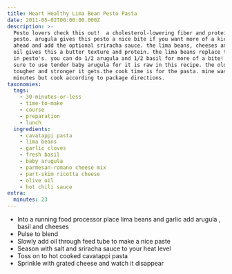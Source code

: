 ```yaml
---
title: Heart Healthy Lima Bean Pesto Pasta
date: 2011-05-02T00:00:00.000Z
description: >-
  Pesto lovers check this out!  a cholesterol-lowering fiber and protein filled
  pesto. arugula gives this pesto a nice bite if you want more of a kick go
  ahead and add the optional sriracha sauce. the lima beans, cheeses and olive
  oil gives this a butter texture and protein. the lima beans replace the nuts
  in pesto's. you can do 1/2 arugula and 1/2 basil for more of a bite! but be
  sure to use tender baby arugula for it is raw in this recipe. the older the
  tougher and stronger it gets.the cook time is for the pasta. mine was 8
  minutes but cook according to package directions.
taxonomies:
  tags:
    - 30-minutes-or-less
    - time-to-make
    - course
    - preparation
    - lunch
  ingredients:
    - cavatappi pasta
    - lima beans
    - garlic cloves
    - fresh basil
    - baby arugula
    - parmesan-romano cheese mix
    - part-skim ricotta cheese
    - olive oil
    - hot chili sauce
extra:
  minutes: 23
---
```

 - Into a running food processor place lima beans and garlic add arugula , basil and cheeses
 - Pulse to blend
 - Slowly add oil through feed tube to make a nice paste
 - Season with salt and sriracha sauce to your heat level
 - Toss on to hot cooked cavatappi pasta
 - Sprinkle with grated cheese and watch it disappear
